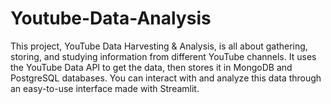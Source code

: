# Youtube-Data-Analysis
This project, YouTube Data Harvesting &amp; Analysis, is all about gathering, storing, and studying information from different YouTube channels. It uses the YouTube Data API to get the data, then stores it in MongoDB and PostgreSQL databases. You can interact with and analyze this data through an easy-to-use interface made with Streamlit.
